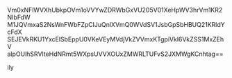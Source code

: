 Vm0xNFlWVXhUbkpOVm1oVVYwZDRWbGxVU205V01XeHpWV3hrVm1KR2NIbFdW
M1JQVmxaS2NsWnFWbFZpClJuQnlXVmQ0WVdSV1JsbGpSbHBUQ21KRldYcFdX
SEJEVkRKU1YxcElSbEppU0VKeVEyMVdjVkZVVmxKTgpiVkl6VkZSS1MxZEhV
alpOUlhSRVlteHdNRmt5WXpsUVVXOUxZMWRLTUFvS2JXMWgKCnhtag==

ily